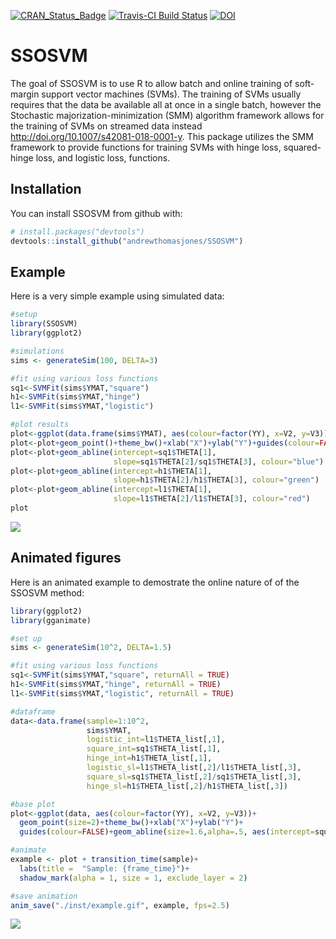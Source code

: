 
<!-- README.md is generated from README.Rmd. Please edit that file -->

[![CRAN\_Status\_Badge](http://www.r-pkg.org/badges/version/SSOSVM)](https://cran.r-project.org/package=SSOSVM)
[![Travis-CI Build
Status](https://travis-ci.org/andrewthomasjones/SSOSVM.svg?branch=master)](https://travis-ci.org/andrewthomasjones/SSOSVM)
[![DOI](https://zenodo.org/badge/112142150.svg)](https://zenodo.org/badge/latestdoi/112142150)

# SSOSVM

The goal of SSOSVM is to use R to allow batch and online training of
soft-margin support vector machines (SVMs). The training of SVMs usually
requires that the data be available all at once in a single batch,
however the Stochastic majorization-minimization (SMM) algorithm
framework allows for the training of SVMs on streamed data instead
<http://doi.org/10.1007/s42081-018-0001-y>. This package utilizes the
SMM framework to provide functions for training SVMs with hinge loss,
squared-hinge loss, and logistic loss, functions.

## Installation

You can install SSOSVM from github with:

``` r
# install.packages("devtools")
devtools::install_github("andrewthomasjones/SSOSVM")
```

## Example

Here is a very simple example using simulated data:

``` r
#setup
library(SSOSVM)
library(ggplot2)

#simulations
sims <- generateSim(100, DELTA=3)

#fit using various loss functions
sq1<-SVMFit(sims$YMAT,"square")
h1<-SVMFit(sims$YMAT,"hinge")
l1<-SVMFit(sims$YMAT,"logistic")

#plot results
plot<-ggplot(data.frame(sims$YMAT), aes(colour=factor(YY), x=V2, y=V3))
plot<-plot+geom_point()+theme_bw()+xlab("X")+ylab("Y")+guides(colour=FALSE)
plot<-plot+geom_abline(intercept=sq1$THETA[1],
                       slope=sq1$THETA[2]/sq1$THETA[3], colour="blue")
plot<-plot+geom_abline(intercept=h1$THETA[1],
                       slope=h1$THETA[2]/h1$THETA[3], colour="green")
plot<-plot+geom_abline(intercept=l1$THETA[1],
                       slope=l1$THETA[2]/l1$THETA[3], colour="red")
plot
```

![](README-unnamed-chunk-2-1.png)<!-- -->

## Animated figures

Here is an animated example to demostrate the online nature of of the
SSOSVM method:

``` r
library(ggplot2)
library(gganimate)

#set up
sims <- generateSim(10^2, DELTA=1.5)

#fit using various loss functions
sq1<-SVMFit(sims$YMAT,"square", returnAll = TRUE)
h1<-SVMFit(sims$YMAT,"hinge", returnAll = TRUE)
l1<-SVMFit(sims$YMAT,"logistic", returnAll = TRUE)

#dataframe
data<-data.frame(sample=1:10^2, 
                 sims$YMAT,
                 logistic_int=l1$THETA_list[,1],
                 square_int=sq1$THETA_list[,1],
                 hinge_int=h1$THETA_list[,1],
                 logistic_sl=l1$THETA_list[,2]/l1$THETA_list[,3],
                 square_sl=sq1$THETA_list[,2]/sq1$THETA_list[,3],
                 hinge_sl=h1$THETA_list[,2]/h1$THETA_list[,3])  

#base plot
plot<-ggplot(data, aes(colour=factor(YY), x=V2, y=V3))+ 
  geom_point(size=2)+theme_bw()+xlab("X")+ylab("Y")+
  guides(colour=FALSE)+geom_abline(size=1.6,alpha=.5, aes(intercept=square_int, slope=square_sl))

#animate
example <- plot + transition_time(sample)+
  labs(title =  "Sample: {frame_time}")+
  shadow_mark(alpha = 1, size = 1, exclude_layer = 2)

#save animation
anim_save("./inst/example.gif", example, fps=2.5)
```

![](./inst/example.gif)
